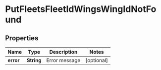 
# PutFleetsFleetIdWingsWingIdNotFound

## Properties
Name | Type | Description | Notes
------------ | ------------- | ------------- | -------------
**error** | **String** | Error message |  [optional]



